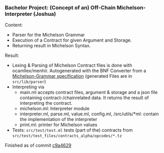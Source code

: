 ### Bachelor Project: (Concept of an) Off-Chain Michelson-Interpreter (Joshua)

Content:
- Parser for the Michelson Grammar
- Execution of a Contract for given Argument and Storage.
- Returning result in Michelson Syntax.

Result:
- Lexing & Parsing of Michelson Contract files is done with ocamllex/menhir.
  Autogenerated with the BNF Converter from a [Michelson-Grammar specification](/projects/ocaml_michelson-interpreter/src/bnfc/michelson.cf)
  (generated Files are in `src/lib/parser`)
- Interpreting via
  - main.ml accepts contract files, argument & storage and a json file containing contract-/chainrelated data. It returns the result of interpreting the contract.
  - michelson.ml: Interpreter module
  - interpreter.ml, parse.ml, value.ml, config.ml, /src/utils/*ml: contain the implementation of the interpreter
  - print.ml: printer for Michelson values 
- Tests: `src/test/test.ml` tests (part of the) contracts from `src/test/test_files/contracts_alpha/opcodes/*.tz`


Finished as of commit [c9a4629][1]

[1]: https://github.com/proglang/tezos-project/commit/c9a4629e574ce5142bdc07881bcc7468a263b840
